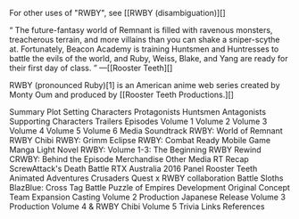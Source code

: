 For other uses of "RWBY", see [[RWBY (disambiguation)][]

“	The future-fantasy world of Remnant is filled with ravenous monsters, treacherous terrain, and more villains than you can shake a sniper-scythe at. Fortunately, Beacon Academy is training Huntsmen and Huntresses to battle the evils of the world, and Ruby, Weiss, Blake, and Yang are ready for their first day of class.	”
—[[Rooster Teeth][]

RWBY (pronounced Ruby)[1] is an American anime web series created by Monty Oum and produced by [[Rooster Teeth Productions.][]



Summary
  Plot
  Setting
  Characters
    Protagonists
    Huntsmen
    Antagonists
    Supporting Characters
Trailers
Episodes
  Volume 1
  Volume 2
  Volume 3
  Volume 4
  Volume 5
  Volume 6
Media
  Soundtrack
  RWBY: World of Remnant
  RWBY Chibi
  RWBY: Grimm Eclipse
  RWBY: Combat Ready
  Mobile Game
  Manga
  Light Novel
  RWBY: Volume 1-3: The Beginning
  RWBY Rewind
  CRWBY: Behind the Episode
  Merchandise
  Other Media
    RT Recap
    ScrewAttack's Death Battle
    RTX Australia 2016 Panel
    Rooster Teeth Animated Adventures
    Crusaders Quest x RWBY collaboration
    Battle Sloths
    BlazBlue: Cross Tag Battle
    Puzzle of Empires
Development
  Original Concept
  Team Expansion
  Casting
  Volume 2 Production
  Japanese Release
  Volume 3 Production
  Volume 4 & RWBY Chibi
  Volume 5
Trivia
Links
References

